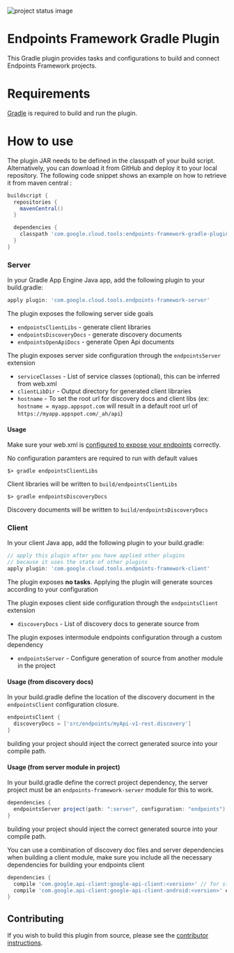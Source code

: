 ![project status image](https://img.shields.io/badge/stability-experimental-orange.svg)
# Endpoints Framework Gradle Plugin

This Gradle plugin provides tasks and configurations to build and connect Endpoints Framework projects.

# Requirements

[Gradle](http://gradle.org) is required to build and run the plugin.

# How to use

The plugin JAR needs to be defined in the classpath of your build script. Alternatively, you can download it from GitHub and deploy it to your local repository. The following code snippet shows an example on how to retrieve it from maven central :

```Groovy
buildscript {
  repositories {
    mavenCentral()
  }

  dependencies {
    classpath 'com.google.cloud.tools:endpoints-framework-gradle-plugin:1.0.0'
  }
}
```

### Server
In your Gradle App Engine Java app, add the following plugin to your build.gradle:

```Groovy
apply plugin: 'com.google.cloud.tools.endpoints-framework-server'
```

The plugin exposes the following server side goals
* `endpointsClientLibs` - generate client libraries
* `endpointsDiscoveryDocs` - generate discovery documents
* `endpointsOpenApiDocs` - generate Open Api documents

The plugin exposes server side configuration through the `endpointsServer` extension
* `serviceClasses` - List of service classes (optional), this can be inferred from web.xml
* `clientLibDir` - Output directory for generated client libraries
* `hostname` - To set the root url for discovery docs and client libs (ex: `hostname = myapp.appspot.com` will result in a default root url of `https://myapp.appspot.com/_ah/api`)

#### Usage
Make sure your web.xml is [configured to expose your endpoints](https://cloud.google.com/endpoints/docs/frameworks/java/required_files) correctly.

No configuration paramters are required to run with default values
```
$> gradle endpointsClientLibs
```
Client libraries will be written to `build/endpointsClientLibs`

```
$> gradle endpointsDiscoveryDocs
```
Discovery documents will be written to `build/endpointsDiscoveryDocs`


### Client
In your client Java app, add the following plugin to your build.gradle:

```Groovy
// apply this plugin after you have applied other plugins
// because it uses the state of other plugins
apply plugin: 'com.google.cloud.tools.endpoints-framework-client'
```

The plugin exposes **no tasks**. Applying the plugin will generate sources according
to your configuration

The plugin exposes client side configuration through the `endpointsClient` extension
* `discoveryDocs` - List of discovery docs to generate source from

The plugin exposes intermodule endpoints configuration through a custom dependency
* `endpointsServer` - Configure generation of source from another module in the project

#### Usage (from discovery docs)
In your build.gradle define the location of the discovery document in the
`endpointsClient` configuration closure.

```Groovy
endpointsClient {
  discoveryDocs = ['src/endpoints/myApi-v1-rest.discovery']
}
```

building your project should inject the correct generated source into your compile path.

#### Usage (from server module in project)
In your build.gradle define the correct project dependency, the server project must be
an `endpoints-framework-server` module for this to work.

```Groovy
dependencies {
  endpointsServer project(path: ":server", configuration: "endpoints")
}
```

building your project should inject the correct generated source into your compile path.

You can use a combination of discovery doc files and server dependencies when building
a client module, make sure you include all the necessary dependencies for building your
endpoints client

```Groovy
dependencies {
  compile 'com.google.api-client:google-api-client:<version>' // for standard java projects
  compile 'com.google.api-client:google-api-client-android:<version>' exclude module: 'httpclient' // for android projects
}
```

## Contributing

If you wish to build this plugin from source, please see the [contributor instructions](CONTRIBUTING.md).
